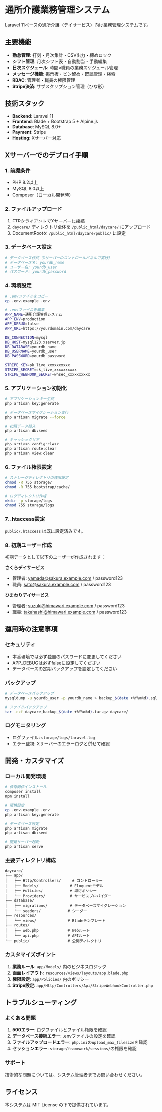 # 通所介護業務管理システム

Laravel 11ベースの通所介護（デイサービス）向け業務管理システムです。

## 主要機能

- **勤怠管理**: 打刻・月次集計・CSV出力・締めロック
- **シフト管理**: 月次シフト表・自動割当・手動編集
- **日次スケジュール**: 時間×職員の業務スケジュール管理
- **メッセージ機能**: 掲示板・ピン留め・既読管理・検索
- **RBAC**: 管理者・職員の権限管理
- **Stripe決済**: サブスクリプション管理（ひな形）

## 技術スタック

- **Backend**: Laravel 11
- **Frontend**: Blade + Bootstrap 5 + Alpine.js
- **Database**: MySQL 8.0+
- **Payment**: Stripe
- **Hosting**: Xサーバー対応

## Xサーバーでのデプロイ手順

### 1. 前提条件

- PHP 8.2以上
- MySQL 8.0以上
- Composer（ローカル開発時）

### 2. ファイルアップロード

1. FTPクライアントでXサーバーに接続
2. `daycare/` ディレクトリ全体を `/public_html/daycare/` にアップロード
3. DocumentRootを `/public_html/daycare/public/` に設定

### 3. データベース設定

```bash
# データベース作成（Xサーバーのコントロールパネルで実行）
# データベース名: yourdb_name
# ユーザー名: yourdb_user
# パスワード: yourdb_password
```

### 4. 環境設定

```bash
# .envファイルをコピー
cp .env.example .env

# .envファイルを編集
APP_NAME=通所介護管理システム
APP_ENV=production
APP_DEBUG=false
APP_URL=https://yourdomain.com/daycare

DB_CONNECTION=mysql
DB_HOST=mysql123.xserver.jp
DB_DATABASE=yourdb_name
DB_USERNAME=yourdb_user
DB_PASSWORD=yourdb_password

STRIPE_KEY=pk_live_xxxxxxxxxx
STRIPE_SECRET=sk_live_xxxxxxxxxx
STRIPE_WEBHOOK_SECRET=whsec_xxxxxxxxxx
```

### 5. アプリケーション初期化

```bash
# アプリケーションキー生成
php artisan key:generate

# データベースマイグレーション実行
php artisan migrate --force

# 初期データ投入
php artisan db:seed

# キャッシュクリア
php artisan config:clear
php artisan route:clear
php artisan view:clear
```

### 6. ファイル権限設定

```bash
# ストレージディレクトリの権限設定
chmod -R 755 storage/
chmod -R 755 bootstrap/cache/

# ログディレクトリ作成
mkdir -p storage/logs
chmod 755 storage/logs
```

### 7. .htaccess設定

`public/.htaccess` は既に設定済みです。

### 8. 初期ユーザー作成

初期データとして以下のユーザーが作成されます：

**さくらデイサービス**
- 管理者: yamada@sakura.example.com / password123
- 職員: sato@sakura.example.com / password123

**ひまわりデイサービス**
- 管理者: suzuki@himawari.example.com / password123
- 職員: takahashi@himawari.example.com / password123

## 運用時の注意事項

### セキュリティ

- 本番環境では必ず独自のパスワードに変更してください
- APP_DEBUGは必ずfalseに設定してください
- データベースの定期バックアップを設定してください

### バックアップ

```bash
# データベースバックアップ
mysqldump -u yourdb_user -p yourdb_name > backup_$(date +%Y%m%d).sql

# ファイルバックアップ
tar -czf daycare_backup_$(date +%Y%m%d).tar.gz daycare/
```

### ログモニタリング

- ログファイル: `storage/logs/laravel.log`
- エラー監視: Xサーバーのエラーログと併せて確認

## 開発・カスタマイズ

### ローカル開発環境

```bash
# 依存関係インストール
composer install
npm install

# 環境設定
cp .env.example .env
php artisan key:generate

# データベース設定
php artisan migrate
php artisan db:seed

# 開発サーバー起動
php artisan serve
```

### 主要ディレクトリ構成

```
daycare/
├── app/
│   ├── Http/Controllers/     # コントローラー
│   ├── Models/              # Eloquentモデル
│   ├── Policies/            # 認可ポリシー
│   └── Providers/           # サービスプロバイダー
├── database/
│   ├── migrations/          # データベースマイグレーション
│   └── seeders/            # シーダー
├── resources/
│   └── views/              # Bladeテンプレート
├── routes/
│   ├── web.php             # Webルート
│   └── api.php             # APIルート
└── public/                 # 公開ディレクトリ
```

### カスタマイズポイント

1. **業務ルール**: `app/Models/` 内のビジネスロジック
2. **画面レイアウト**: `resources/views/layouts/app.blade.php`
3. **権限設定**: `app/Policies/` 内のポリシー
4. **Stripe設定**: `app/Http/Controllers/Api/StripeWebhookController.php`

## トラブルシューティング

### よくある問題

1. **500エラー**: ログファイルとファイル権限を確認
2. **データベース接続エラー**: .envファイルの設定を確認
3. **ファイルアップロードエラー**: `php.ini`の`upload_max_filesize`を確認
4. **セッションエラー**: `storage/framework/sessions/`の権限を確認

### サポート

技術的な問題については、システム管理者までお問い合わせください。

## ライセンス

本システムは MIT License の下で提供されています。
